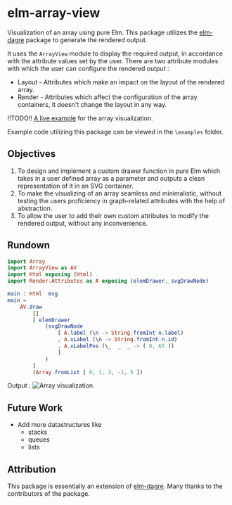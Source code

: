 # elm-array-view 
Visualization of an array using pure Elm. This package utilizes the [elm-dagre](https://package.elm-lang.org/packages/goyalarchit/elm-dagre/latest/) package to generate the rendered output. 

It uses the `ArrayView` module to display the required output, in accordance with the attribute values set by the user.
There are two attribute modules with which the user can configure the rendered output :  
- Layout - Attributes which make an impact on the layout of the rendered array.
- Render - Attributes which affect the configuration of the array containers, it doesn't change the layout in any way. 

!!TODO!! [A live example]() for the array visualization.

Example code utilizing this package can be viewed in the `\examples` folder.

## Objectives
1. To design and implement a custom drawer function in pure Elm which takes in a user defined array as a parameter and outputs a clean representation of it in an SVG container.
2. To make the visualizing of an array seamless and minimalistic, without testing the users proficiency in graph-related attributes with the help of abstraction. 
3. To allow the user to add their own custom attributes to modify the rendered output, without any inconvenience. 

## Rundown

```elm
import Array
import ArrayView as AV
import Html exposing (Html)
import Render.Attributes as A exposing (elemDrawer, svgDrawNode)

main : Html  msg
main =
	AV.draw
		[]
		[ elemDrawer
			(svgDrawNode
				[ A.label (\n -> String.fromInt n.label)
				, A.xLabel (\n -> String.fromInt n.id)
				, A.xLabelPos (\_  _  _ -> ( 0, 65 ))
				]
			)
		]
		(Array.fromList [ 0, 1, 2, -1, 5 ])
```
Output :
![Array visualization](/view-output.png)

## Future Work

-  Add more datastructures like
    - stacks
    - queues
    - lists

## Attribution
This package is essentially an extension of [elm-dagre](https://package.elm-lang.org/packages/goyalarchit/elm-dagre/latest/). Many thanks to the contributors of the package.



